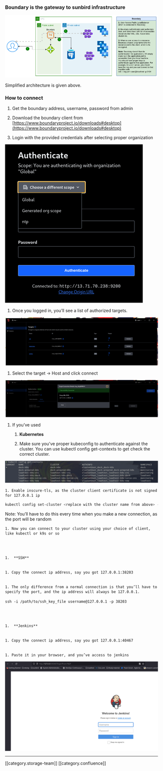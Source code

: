 
### Boundary is the gateway to sunbird infrastructure
![](images/storage/image-20211027-061915.png)

Simplified architecture is given above.


### How to connect

1. Get the boundary address, username, password from admin


1. Download the boundary client from [https://www.boundaryproject.io/downloads#desktop](https://www.boundaryproject.io/downloads#desktop)


1. Login with the provided credentials after selecting proper organization

    

![](images/storage/image-20211027-062316.png)


1. Once you logged in, you’ll see a list of authorized targets.

    

![](images/storage/image-20211027-062445.png)


1. Select the target → Host and click connect

    

![](images/storage/image-20211027-062614.png)


1. If you’ve used


    1.  **Kubernetes** 


    1. Make sure you’ve proper kubeconfig to authenticate against the cluster. You can use kubectl config get-contexts to get check the correct cluster. 

![](images/storage/image-20211027-062930.png)


    1. Enable inscure-tls, as the cluster client certificate is not signed for 127.0.0.1 ip

    


```bash
kubectl config set-cluster <replace with the cluster name from above> --insecure-skip-tls-verify=true --server=https://127.0.0.1:56615 # This is the ip you've got from the connect
```
Note: You’ll have to do this every time when you make a new connection, as the port will be random


    1. Now you can connect to your cluster using your choice of client, like kubectl or k9s or so



    
    1.  **SSH** 


    1. Copy the connect ip address, say you got 127.0.0.1:38203


    1. The only difference from a normal connection is that you’ll have to specify the port, and the ip address will always be 127.0.0.1.

    ssh -i /path/to/ssh_key_file username@127.0.0.1 -p 38203



    
    1.  **Jenkins** 


    1. Copy the connect ip address, say you got 127.0.0.1:40467


    1. Paste it in your browser, and you’ve access to jenkins

    

![](images/storage/image-20211027-064200.png)

    

    





*****

[[category.storage-team]] 
[[category.confluence]] 
